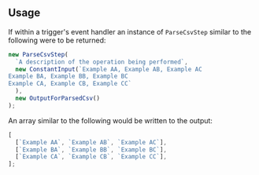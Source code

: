## Usage

If within a trigger's event handler an instance of `ParseCsvStep` similar to the
following were to be returned:

```typescript
new ParseCsvStep(
  `A description of the operation being performed`,
  new ConstantInput(`Example AA, Example AB, Example AC
Example BA, Example BB, Example BC
Example CA, Example CB, Example CC`
  ),
  new OutputForParsedCsv()
);
```

An array similar to the following would be written to the output:

```typescript
[
  [`Example AA`, `Example AB`, `Example AC`],
  [`Example BA`, `Example BB`, `Example BC`],
  [`Example CA`, `Example CB`, `Example CC`],
];
```
